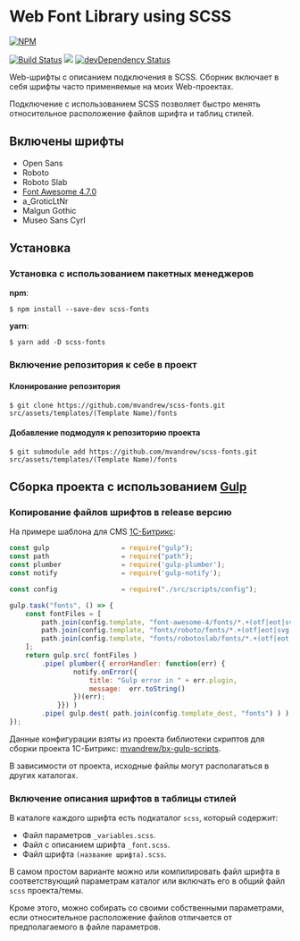 # Web Font Library using SCSS

[![NPM](https://nodei.co/npm/scss-fonts.png)](https://nodei.co/npm/scss-fonts/)

[![Build Status](https://travis-ci.org/mvandrew/scss-fonts.svg?branch=master)](https://travis-ci.org/mvandrew/scss-fonts) 
![](https://img.shields.io/npm/v/scss-fonts.svg?label=npm%20package&style=flat)
[![devDependency Status](https://david-dm.org/mvandrew/scss-fontse/dev-status.svg)](https://david-dm.org/mvandrew/scss-fonts#info=devDependencies)

Web-шрифты с описанием подключения в SCSS. Сборник включает в себя шрифты часто применяемые на моих Web-проектах.

Подключение с использованием SCSS позволяет быстро менять относительное расположение файлов шрифта и таблиц стилей.

## Включены шрифты

* Open Sans
* Roboto
* Roboto Slab
* [Font Awesome 4.7.0](https://fontawesome.com/v4.7.0/)
* a_GroticLtNr
* Malgun Gothic
* Museo Sans Cyrl

## Установка

### Установка с использованием пакетных менеджеров

**npm**: 

    $ npm install --save-dev scss-fonts

**yarn**:

    $ yarn add -D scss-fonts

### Включение репозитория к себе в проект

#### Клонирование репозитория

    $ git clone https://github.com/mvandrew/scss-fonts.git src/assets/templates/(Template Name)/fonts
    
#### Добавление подмодуля к репозиторию проекта

    $ git submodule add https://github.com/mvandrew/scss-fonts.git src/assets/templates/(Template Name)/fonts
    
## Сборка проекта с использованием [Gulp](https://gulpjs.com/)

### Копирование файлов шрифтов в release версию

На примере шаблона для CMS [1С-Битрикс](https://www.1c-bitrix.ru/):

```javascript
const gulp                  = require("gulp");
const path                  = require("path");
const plumber               = require('gulp-plumber');
const notify                = require('gulp-notify');

const config                = require("./src/scripts/config");

gulp.task("fonts", () => {
    const fontFiles = [
        path.join(config.template, "font-awesome-4/fonts/*.+(otf|eot|svg|ttf|woff|woff2)"),
        path.join(config.template, "fonts/roboto/fonts/*.+(otf|eot|svg|ttf|woff|woff2)"),
        path.join(config.template, "fonts/robotoslab/fonts/*.+(otf|eot|svg|ttf|woff|woff2)")
    ];
    return gulp.src( fontFiles )
        .pipe( plumber({ errorHandler: function(err) {
                notify.onError({
                    title: "Gulp error in " + err.plugin,
                    message:  err.toString()
                })(err);
            }}) )
        .pipe( gulp.dest( path.join(config.template_dest, "fonts") ) );
});
``` 

Данные конфигурации взяты из проекта библиотеки скриптов для сборки проекта 1С-Битрикс: [mvandrew/bx-gulp-scripts](https://github.com/mvandrew/bx-gulp-scripts).

В зависимости от проекта, исходные файлы могут располагаться в других каталогах.

### Включение описания шрифтов в таблицы стилей

В каталоге каждого шрифта есть подкаталог ```scss```, который содержит:

* Файл параметров ```_variables.scss```.
* Файл с описанием шрифта ```_font.scss```.
* Файл шрифта ```(название шрифта).scss```.

В самом простом варианте можно или компилировать файл шрифта в соответствующий параметрам каталог или включать его в общий файл ```scss``` проекта/темы.

Кроме этого, можно собирать со своими собственными параметрами, если относительное расположение файлов отличается от предполагаемого в файле параметров.
